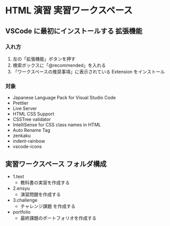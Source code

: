 # HTML 演習 実習ワークスペース

## VSCode に最初にインストールする 拡張機能

### 入れ方

1. 左の「拡張機能」ボタンを押す
1. 検索ボックスに「@recommended」を入れる
1. 「ワークスペースの推奨事項」に表示されている Extension をインストール

### 対象

- Japanese Language Pack for Visual Studio Code
- Prettier
- Live Server
- HTML CSS Support
- CSSTree validator
- IntelliSense for CSS class names in HTML
- Auto Rename Tag
- zenkaku
- indent-rainbow
- vscode-icons

## 実習ワークスペース フォルダ構成

- 1.text
  - 教科書の実習を作成する
- 2.ensyu
  - 演習問題を作成する
- 3.challenge
  - チャレンジ課題 を作成する
- portfolio
  - 最終課題のポートフォリオを作成する

